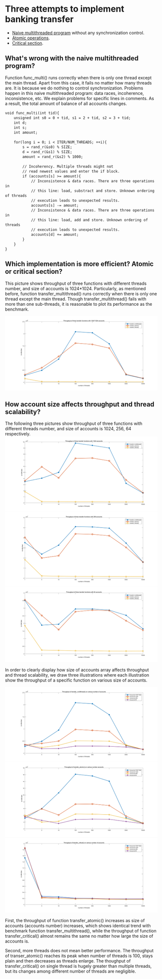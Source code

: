 # Three attempts to implement banking transfer
- [Naive multithreaded program](.\multi.cpp) without any synchronization control.
- [Atomic operations](.\atomic.cpp).
- [Critical section](.\critical_section.cpp).

## What's wrong with the naive multithreaded program?
Function func_multi() runs correctly when there is only one thread except the main thread. Apart from this case, it fails no matter how many threads are. It is because we do nothing to control synchronization. Problems happen in this naive multithreaded program: data races, incoherence, inconsistence, etc. We explain problems for specific lines in comments. As a result, the total amount of balance of all accounts changes.


```
void func_multi(int tid){
    unsigned int s0 = 0 + tid, s1 = 2 + tid, s2 = 3 + tid;
    int d;
    int s;
    int amount;

    for(long i = 0; i < ITER/NUM_THREADS; ++i){
        s = rand_r(&s0) % SIZE;
        d = rand_r(&s1) % SIZE;
        amount = rand_r(&s2) % 1000;

        // Incoherency. Multiple threads might not 
        // read newest values and enter the if block.
        if (accounts[s] >= amount){ 
            // Inconsistence & data races. There are three operations in 
            // this line: load, substract and store. Unknown ordering of threads 
            // execution leads to unexpected results.  
            accounts[s] -= amount;
            // Inconsistence & data races. There are three operations in 
            // this line: load, add and store. Unknown ordering of threads 
            // execution leads to unexpected results.
            accounts[d] += amount;    
        }        
    }
}
```


## Which implementation is more efficient? Atomic or critical section?
This picture shows throughput of three functions with different threads number, and size of accounts is 1024*1024. Particularly, as mentioned before, function transfer_multithread() runs correctly when there is only one thread except the main thread. Though transfer_multithread() fails with more than one sub-threads, it is reasonable to plot its performance as the benchmark.

![](./charts/10241024.jpg)


## How account size affects throughput and thread scalability?
The following three pictures show throughput of three functions with different threads number, and size of accounts is 1024, 256, 64 respectively.
![](./charts/1024.jpg)
![](./charts/256.jpg)
![](./charts/64.jpg)


In order to clearly display how size of accounts array affects throughput and thread scalability, we draw three illustrations where each illustration show the throughput of a specific function on various size of accounts.

![](./charts/multi.jpg)
![](./charts/atomic.jpg)
![](./charts/critical.jpg)

First, the throughput of function transfer_atomic() increases as size of accounts (accounts number) increases, which shows identical trend with benchmark function transfer_multithread(), while the throughput of function transfer_critical() almost remains the same no matter how large the size of accounts is.

Second, more threads does not mean better performance. The throughput of transer_atomic() reaches its peak when number of threads is 100, stays plain and then decreases as threads enlarge. The thoughput of transfer_critical() on single thread is hugely greater than multiple threads, but its changes among different number of threads are negligible.

